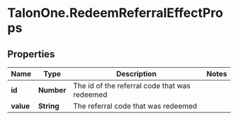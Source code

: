 # TalonOne.RedeemReferralEffectProps

## Properties

Name | Type | Description | Notes
------------ | ------------- | ------------- | -------------
**id** | **Number** | The id of the referral code that was redeemed | 
**value** | **String** | The referral code that was redeemed | 


